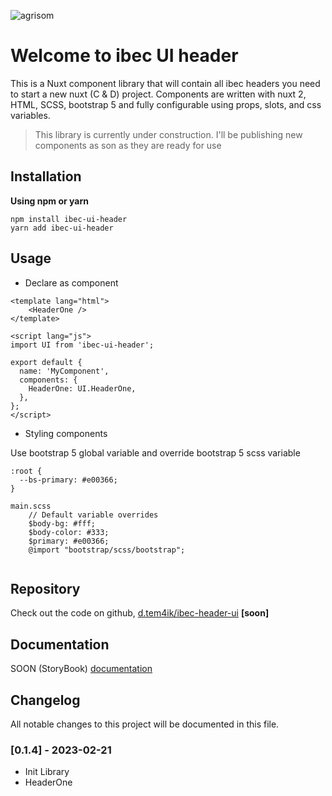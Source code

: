 ![agrisom](https://ibecsystems.com/css/images/ibec-systems.svg)

# Welcome to ibec UI header

This is a Nuxt component library that will contain all ibec headers you need to start a new nuxt (C & D) project. Components are written with nuxt 2, HTML, SCSS, bootstrap 5 and fully configurable using props, slots, and css variables.

> This library is currently under construction. I'll be publishing new components as son as they are ready for use

## Installation

**Using npm or yarn**
```
npm install ibec-ui-header
yarn add ibec-ui-header
```

## Usage

- Declare as component

```
<template lang="html">
    <HeaderOne />
</template>

<script lang="js">
import UI from 'ibec-ui-header';

export default {
  name: 'MyComponent',
  components: {
    HeaderOne: UI.HeaderOne,
  },
};
</script>
```

- Styling components

Use bootstrap 5 global variable and override bootstrap 5 scss variable

```
:root {
  --bs-primary: #e00366;
}

main.scss
    // Default variable overrides
    $body-bg: #fff;
    $body-color: #333;
    $primary: #e00366;
    @import "bootstrap/scss/bootstrap";
    
```

## Repository
Check out the code on github, [d.tem4ik/ibec-header-ui](https://ibecsystems.com/ru#/) **[soon]**

## Documentation
SOON (StoryBook)
[documentation](https://ibecsystems.com/ru#/)

## Changelog
All notable changes to this project will be documented in this file.

### [0.1.4] - 2023-02-21
- Init Library
- HeaderOne
